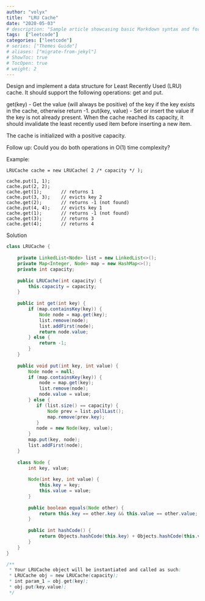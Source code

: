 ```yaml
---
author: "volyx"
title:  "LRU Cache"
date: "2020-05-03"
# description: "Sample article showcasing basic Markdown syntax and formatting for HTML elements."
tags:  ["leetcode"]
categories: ["leetcode"]
# series: ["Themes Guide"]
# aliases: ["migrate-from-jekyl"]
# ShowToc: true
# TocOpen: true
# weight: 2
---
```


Design and implement a data structure for Least Recently Used (LRU) cache. It should support the following operations: get and put.

get(key) - Get the value (will always be positive) of the key if the key exists in the cache, otherwise return -1.
put(key, value) - Set or insert the value if the key is not already present. When the cache reached its capacity, it should invalidate the least recently used item before inserting a new item.

The cache is initialized with a positive capacity.

Follow up:
Could you do both operations in O(1) time complexity?

Example:

```
LRUCache cache = new LRUCache( 2 /* capacity */ );

cache.put(1, 1);
cache.put(2, 2);
cache.get(1);       // returns 1
cache.put(3, 3);    // evicts key 2
cache.get(2);       // returns -1 (not found)
cache.put(4, 4);    // evicts key 1
cache.get(1);       // returns -1 (not found)
cache.get(3);       // returns 3
cache.get(4);       // returns 4
```

Solution

```java
class LRUCache {
    
    private LinkedList<Node> list = new LinkedList<>();
    private Map<Integer, Node> map = new HashMap<>();
    private int capacity;
    
    public LRUCache(int capacity) {
        this.capacity = capacity;
    }
    
    public int get(int key) {
        if (map.containsKey(key)) {
            Node node = map.get(key);
            list.remove(node);
            list.addFirst(node);
            return node.value;
        } else {
            return -1;
        }
    }
    
    public void put(int key, int value) {
        Node node = null;
        if (map.containsKey(key)) {
            node = map.get(key);
            list.remove(node);
            node.value = value;
        } else {
           if (list.size() == capacity) {
               Node prev = list.pollLast();
               map.remove(prev.key);
           } 
           node = new Node(key, value);
        }
        map.put(key, node);
        list.addFirst(node);
    }
    
    class Node {
        int key, value;
        
        Node(int key, int value) {
            this.key = key;
            this.value = value;
        }
        
        public boolean equals(Node other) {
            return this.key == other.key && this.value == other.value;
        } 
        
        public int hashCode() {
            return Objects.hashCode(this.key) + Objects.hashCode(this.value);
        }
    }
}

/**
 * Your LRUCache object will be instantiated and called as such:
 * LRUCache obj = new LRUCache(capacity);
 * int param_1 = obj.get(key);
 * obj.put(key,value);
 */
